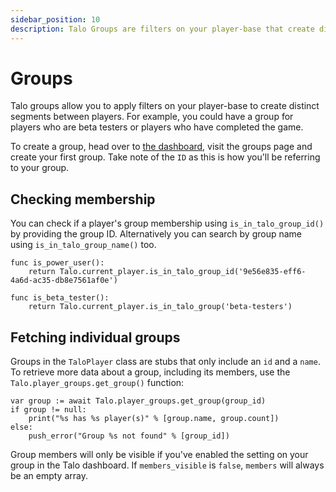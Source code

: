```yaml
---
sidebar_position: 10
description: Talo Groups are filters on your player-base that create distinct segments between players. Groups are built in the dashboard and visible in your Godot game.
---
```


# Groups

Talo groups allow you to apply filters on your player-base to create distinct segments between players. For example, you could have a group for players who are beta testers or players who have completed the game.

To create a group, head over to [the dashboard](https://dashboard.trytalo.com), visit the groups page and create your first group. Take note of the `ID` as this is how you'll be referring to your group.

## Checking membership

You can check if a player's group membership using `is_in_talo_group_id()` by providing the group ID. Alternatively you can search by group name using `is_in_talo_group_name()` too.

```gdscript
func is_power_user():
	return Talo.current_player.is_in_talo_group_id('9e56e835-eff6-4a6d-ac35-db8e7561af0e')

func is_beta_tester():
	return Talo.current_player.is_in_talo_group('beta-testers')
```

## Fetching individual groups

Groups in the `TaloPlayer` class are stubs that only include an `id` and a `name`. To retrieve more data about a group, including its members, use the `Talo.player_groups.get_group()` function:

```gdscript
var group := await Talo.player_groups.get_group(group_id)
if group != null:
	print("%s has %s player(s)" % [group.name, group.count])
else:
	push_error("Group %s not found" % [group_id])
```

Group members will only be visible if you've enabled the setting on your group in the Talo dashboard. If `members_visible` is `false`, `members` will always be an empty array.
